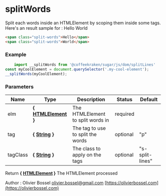 # splitWords

Split each words inside an HTMLElement by scoping them inside some tags.
Here's an result sample for :
Hello World

```html
<span class="split-words">Hello</span>
<span class="split-words">World</span>
```


### Example
```js
	import __splitWords from '@coffeekraken/sugar/js/dom/splitLines'
const myCoolElement = document.querySelector('.my-cool-element');
__splitWords(myCoolElement);
```

### Parameters
Name  |  Type  |  Description  |  Status  |  Default
------------  |  ------------  |  ------------  |  ------------  |  ------------
elm  |  **{ [HTMLElement](https://developer.mozilla.org/fr/docs/Web/API/HTMLElement) }**  |  The HTMLElement to split words in  |  required  |
tag  |  **{ [String](https://developer.mozilla.org/fr/docs/Web/JavaScript/Reference/Objets_globaux/String) }**  |  The tag to use to split the words  |  optional  |  "p"
tagClass  |  **{ [String](https://developer.mozilla.org/fr/docs/Web/JavaScript/Reference/Objets_globaux/String) }**  |  The class to apply on the tags  |  optional  |  "s-split-lines"

Return **{ [HTMLElement](https://developer.mozilla.org/fr/docs/Web/API/HTMLElement) }** The HTMLElement processed

Author : Olivier Bossel [olivier.bossel@gmail.com](mailto:olivier.bossel@gmail.com) [https://olivierbossel.com](https://olivierbossel.com)